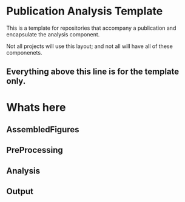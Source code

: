 # Publication Analysis Template

This is a template for repositories that accompany a publication and encapsulate the analysis component.

Not all projects will use this layout; and not all will have all of these componenets.

**Everything above this line is for the template only.**
---

# Whats here

## AssembledFigures

## PreProcessing

## Analysis

## Output

